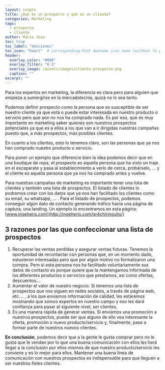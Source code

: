```yaml
---
layout: single
title: ¿Qué es un prospecto y qué es un cliente?
categories: Marketing
tags:
  - prospecto
  - cliente
author: Maria Jose
toc: true
toc_label: "Secciones"
toc_icon: "heart"  # corresponding Font Awesome icon name (without fa prefix)
header:
  overlay_color: "#000"
  overlay_filter: "0.5"
  overlay_image: /assets/images/cliente-prospecto.png
  caption: ""
excerpt: ""
---
```


Para los expertos en marketing, la diferencia es clara pero para alguien que empieza a sumergirse en la mercadotecnia, quizá no lo sea tanto.

Podemos definir prospecto como la persona que es susceptible de ser nuestro cliente ya que está o puede estar interesada en nuestro producto o servicio pero que aún no nos ha comprado nada. Es por eso, que es muy importante en marketing saber quienes son nuestros prospectos potenciales ya que es a ellos a los que van a ir dirigidas nuestras campañas puesto que, a más prospectos, más posibles clientes.

En cuanto a los clientes, esto lo tenemos claro, son las personas que ya nos han comprado nuestro producto o servicio.

Para poner un ejemplo que diferencie bien la idea podemos decir que en una boutique de ropa, el prospecto es aquella persona que ha visto un traje en el escaparate y pasa al establecimiento a verlo de cerca, probárselo, … y el cliente es aquella persona que ya nos ha comprado antes y vuelve.

Para nuestras campañas de marketing es importante tener una lista de clientes y también una lista de prospectos. El listado de clientes lo podremos crear con los datos que ya nos han facilitado los clientes como su email, su whatsapp, … . Para el listado de prospectos, podemos conseguir algún dato de contacto generando tráfico hacia una página de captura, una landing. Un ejemplo lo encontramos en esta página: [www.ingeheris.com](http://ingeheris.com/qr4chiringuito/)

## 3 razones por las que confeccionar una lista de prospectos
1. Recuperar las ventas perdidas y asegurar ventas futuras. Tenemos la oportunidad de recontactar con personas que, en un momento dado, estuvieron interesadas pero que por algún motivo no formalizaron una compra. Pero si esta persona nos ha facilitado voluntariamente sus datos de contacto es porque quiere que la mantengamos informada de los diferentes productos o servicios que prestamos, así como ofertas, descuentos….
2. Aumentar el valor de nuestro negocio. Si tenemos una lista de prospectos que nos siguen en redes sociales, a través de página web, etc.… , a los que enviamos información de calidad, les estaremos mostrando que somos expertos en nuestro campo y eso les dará confianza para pasar al siguiente nivel, ser clientes. 
3. Es una manera rápida de generar ventas. Si enviamos una promoción a nuestros prospectos, puede ser que alguno de ello vea interesante la oferta, promoción o nuevo producto/servicio y, finalmente, pase a formar parte de nuestros nuevos clientes.

**En conclusión**, podemos decir que a la gente le gusta comprar pero no le gusta que le vendan por lo que una buena comunicación con ellos les hará llegar a la conclusión por ellos mismos de que nuestro producto/servicio les conviene y es lo mejor para ellos. Mantener una buena línea de comunicación con nuestros prospectos es indispensable para que lleguen a ser nuestros fieles clientes.